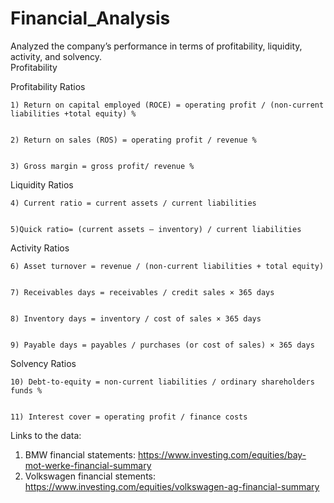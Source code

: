 # Financial_Analysis

Analyzed the company’s performance in terms of profitability, liquidity, activity, and solvency. 					
		Profitability						

Profitability Ratios
						
	1) Return on capital employed (ROCE) = operating profit / (non-current liabilities +total equity) %						
							
							
	2) Return on sales (ROS) = operating profit / revenue %						
							
							
	3) Gross margin = gross profit/ revenue %
    
Liquidity Ratios
 
	4) Current ratio = current assets / current liabilities						
							
							
	5)Quick ratio= (current assets – inventory) / current liabilities		
    
Activity Ratios
							
	6) Asset turnover = revenue / (non-current liabilities + total equity)						
							
							
	7) Receivables days = receivables / credit sales × 365 days						
							
							
	8) Inventory days = inventory / cost of sales × 365 days						
							
							
	9) Payable days = payables / purchases (or cost of sales) × 365 days
    
Solvency Ratios						
																	
	10) Debt-to-equity = non-current liabilities / ordinary shareholders funds %						
							
							
	11) Interest cover = operating profit / finance costs						
							

Links to the data:

1) BMW financial statements: https://www.investing.com/equities/bay-mot-werke-financial-summary 
2) Volkswagen financial stements: https://www.investing.com/equities/volkswagen-ag-financial-summary						
						
						
			

